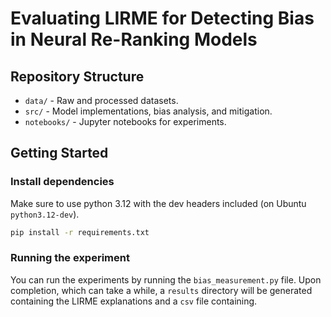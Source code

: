 # Evaluating LIRME for Detecting Bias in Neural Re-Ranking Models



## Repository Structure
- `data/` - Raw and processed datasets.
- `src/` - Model implementations, bias analysis, and mitigation.
- `notebooks/` - Jupyter notebooks for experiments.

## Getting Started
### Install dependencies

Make sure to use python 3.12 with the dev headers included (on Ubuntu `python3.12-dev`).

```bash
pip install -r requirements.txt
```

### Running the experiment

You can run the experiments by running the `bias_measurement.py` file. Upon completion, which can take a while, a 
`results` directory will be generated containing the LIRME explanations and a `csv` file containing. 

